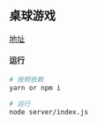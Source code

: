 ## 桌球游戏

[地址](https://hhzzcc.github.io/desk-ball-game/src/index.html)



#### 运行
```bash
# 按照依赖
yarn or npm i

# 运行
node server/index.js

```